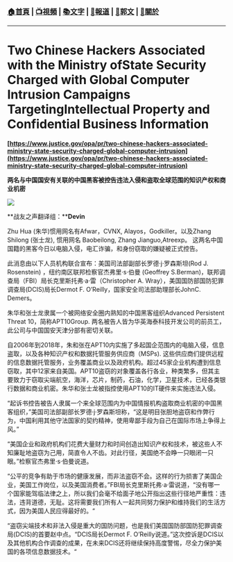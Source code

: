 ###  [:house:首頁](https://github.com/ourhimalayas/home) | [:tv:視頻](https://github.com/ourhimalayas/videos) | [:books:文字](https://github.com/ourhimalayas/txt) | [:newspaper:報道](https://github.com/ourhimalayas/news) | [:eagle:郭文](https://github.com/ourhimalayas/guomedia) | [:pray:關於](https://github.com/ourhimalayas/home/tree/master/about)
---
# **Two Chinese Hackers Associated with the Ministry ofState Security Charged with Global Computer Intrusion Campaigns TargetingIntellectual Property and Confidential Business Information**
  

**[https://www.justice.gov/opa/pr/two-chinese-hackers-associated-ministry-state-security-charged-global-computer-intrusion](https://www.justice.gov/opa/pr/two-chinese-hackers-associated-ministry-state-security-charged-global-computer-intrusion)**

**两名与中国国安有关联的中国黑客被控告违法入侵和盗取全球范围的知识产权和商业机密**

[![](https://1.bp.blogspot.com/-mHWBSGgQ2-A/XBwl8Gq_xmI/AAAAAAAABQE/TzYbFxFDgy0WxXBr3td4vM5TzFm6N38ngCLcBGAs/s400/111.PNG)](https://1.bp.blogspot.com/-mHWBSGgQ2-A/XBwl8Gq_xmI/AAAAAAAABQE/TzYbFxFDgy0WxXBr3td4vM5TzFm6N38ngCLcBGAs/s1600/111.PNG)


  


  

**战友之声翻译组：****Devin**
  

Zhu Hua (朱华)惯用网名有Afwar，CVNX, Alayos，Godkiller。以及Zhang Shilong (张士龙), 惯用网名 Baobeilong, Zhang Jianguo,Atreexp。 这两名中国国籍的黑客今日以电脑入侵，电汇诈骗，和身份窃取的嫌疑被正式控告。
  

此消息由以下人员机构联合宣布：美国司法部副部长罗德·j·罗森斯坦(Rod J. Rosenstein) ，纽约南区联邦检察官杰弗里·s·伯曼 (Geoffrey S.Berman)，联邦调查局（FBI）局长克里斯托弗·a·雷（Christopher A. Wray），美国国防部国防犯罪调查局(DCIS)局长Dermot F. O’Reilly，国家安全司法部助理部长JohnC. Demers。
  

朱华和张士龙隶属一个被网络安全圈内熟知的中国黑客组织Advanced Persistent Threat 10，简称APT10Group. 两名被告人皆为华英海泰科技开发公司的前员工，此公司与中国国安天津分部有密切关联。
  

自2006年到2018年，朱和张在APT10内实施了多起国企范围内的电脑入侵，信息盗取，以及各种知识产权和数据托管服务供应商（MSPs). 这些供应商们提供远程的信息数据托管服务，业务覆盖商业以及政府机构。超过45家企业机构遭到信息窃取，其中12家来自美国。APT10盗窃的对象覆盖各行各业，种类繁多，但其主要致力于窃取尖端航空，海洋，芯片，制药，石油，化学，卫星技术，已经各类银行数据和商业机密。朱华和张士龙被指控使用APT10的IT硬件来实施违法入侵。
  

“起诉书控告被告人隶属一个来全球范围内为中国情报机构盗取商业机密的中国黑客组织，”美国司法部副部长罗德·j·罗森斯坦称，“这是明目张胆地盗窃和作弊行为，中国利用其他守法国家的契约精神，使用卑鄙手段为自己在国际市场上争得上风。”
  

“美国企业和政府机构们花费大量财力和时间创造出知识产权和技术，被这些人不知廉耻地盗窃为己用，简直令人不齿。对此行径，美国绝不会睁一只眼闭一只眼。”检察官杰弗里·s·伯曼说道。
  

“公平的竞争有助于市场的健康发展，而非法盗窃不会。这样的行为损害了美国企业，美国工作岗位，以及美国消费者。”FBI局长克里斯托弗·a·雷说道，“没有哪一个国家能驾临法律之上，所以我们会毫不给面子地公开指出这些行径地严重性：违法，违背道德，无耻。这将需要我们所有人一起共同努力保护和维持我们的生活方式，因为美国人民应得最好的。“
  

“盗窃尖端技术和非法入侵是重大的国防问题，也是我们美国国防部国防犯罪调查局(DCIS)的首要赵中点。“DCIS局长Dermot F. O’Reilly说道。”这次控诉是DCIS以及其他机构合作调查的成果，在未来DCIS还将继续保持高度警惕，尽全力保护美国的各项信息数据技术。“
  


<u></u><sub></sub><sup></sup><strike></strike>